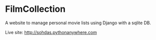 # FilmCollection
A website to manage personal movie lists using Django with a sqlite DB.

Live site: <http://sohdas.pythonanywhere.com>
